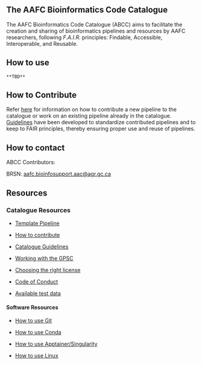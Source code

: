 ## The AAFC Bioinformatics Code Catalogue
The AAFC Bioinformatics Code Catalogue (ABCC) aims to facilitate the creation and sharing of bioinformatics pipelines and resources by AAFC researchers, following *F.A.I.R.* principles: Findable, Accessible, Interoperable, and Reusable. 

## How to use
    **TBD**

## How to Contribute  
Refer [here](how_to_contribute.md) for information on how to contribute a new pipeline to the catalogue or work on an existing pipeline already in the catalogue. [Guidelines](aabc_guidelines.md) have been developed to standardize contributed pipelines and to keep to FAIR principles, thereby ensuring proper use and reuse of pipelines.  
 

## How to contact 

ABCC Contributors: 
 
BRSN: <a href="mailto:aafc.bioinfosupport.aac@agr.gc.ca?subject=AAFC Bioinformatics Code Catalogue Inquiry">aafc.bioinfosupport.aac@agr.gc.ca</a> 

## Resources 

### Catalogue Resources 

- [Template Pipeline](https://gccode.ssc-spc.gc.ca/abcc_rcba/abcc_rcba_pipeline_template) 

- [How to contribute](./Guides/how_to_contribute.md) 

- [Catalogue Guidelines](pipeline_guidelines.md) 

- [Working with the GPSC](https://gcxgce.sharepoint.com/teams/1000645/SitePages/Documentation.aspx?&OR=Teams-HL&CT=1712689183892&clickparams=eyJBcHBOYW1lIjoiVGVhbXMtRGVza3RvcCIsIkFwcFZlcnNpb24iOiI0OS8yNDAyMjkyNDUxNyIsIkhhc0ZlZGVyYXRlZFVzZXIiOmZhbHNlfQ%3D%3D) 

- [Choosing the right license](https://www.canada.ca/en/government/system/digital-government/digital-government-innovations/open-source-software/guide-for-publishing-open-source-code.html#toc04) 

- [Code of Conduct](CODE_OF_CONDUCT.md) 

- [Available test data]() 

#### Software Resources 

- [How to use Git](https://docs.github.com/en/get-started/using-git) 

- [How to use Conda](https://github.com/GRDI-GenARCC/tutorials-and-workshops/tree/main/Conda) 

- [How to use Apptainer/Singularity](./Guides/apptainer_guide.md) 

- [How to use Linux](https://github.com/GRDI-GenARCC/tutorials-and-workshops/tree/main/Introduction_to_Linux) 
